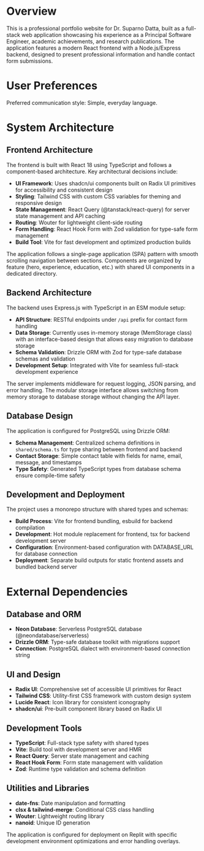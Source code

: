 # Overview

This is a professional portfolio website for Dr. Suparno Datta, built as a full-stack web application showcasing his experience as a Principal Software Engineer, academic achievements, and research publications. The application features a modern React frontend with a Node.js/Express backend, designed to present professional information and handle contact form submissions.

# User Preferences

Preferred communication style: Simple, everyday language.

# System Architecture

## Frontend Architecture
The frontend is built with React 18 using TypeScript and follows a component-based architecture. Key architectural decisions include:

- **UI Framework**: Uses shadcn/ui components built on Radix UI primitives for accessibility and consistent design
- **Styling**: Tailwind CSS with custom CSS variables for theming and responsive design
- **State Management**: React Query (@tanstack/react-query) for server state management and API caching
- **Routing**: Wouter for lightweight client-side routing
- **Form Handling**: React Hook Form with Zod validation for type-safe form management
- **Build Tool**: Vite for fast development and optimized production builds

The application follows a single-page application (SPA) pattern with smooth scrolling navigation between sections. Components are organized by feature (hero, experience, education, etc.) with shared UI components in a dedicated directory.

## Backend Architecture
The backend uses Express.js with TypeScript in an ESM module setup:

- **API Structure**: RESTful endpoints under `/api` prefix for contact form handling
- **Data Storage**: Currently uses in-memory storage (MemStorage class) with an interface-based design that allows easy migration to database storage
- **Schema Validation**: Drizzle ORM with Zod for type-safe database schemas and validation
- **Development Setup**: Integrated with Vite for seamless full-stack development experience

The server implements middleware for request logging, JSON parsing, and error handling. The modular storage interface allows switching from memory storage to database storage without changing the API layer.

## Database Design
The application is configured for PostgreSQL using Drizzle ORM:

- **Schema Management**: Centralized schema definitions in `shared/schema.ts` for type sharing between frontend and backend
- **Contact Storage**: Simple contact table with fields for name, email, message, and timestamps
- **Type Safety**: Generated TypeScript types from database schema ensure compile-time safety

## Development and Deployment
The project uses a monorepo structure with shared types and schemas:

- **Build Process**: Vite for frontend bundling, esbuild for backend compilation
- **Development**: Hot module replacement for frontend, tsx for backend development server
- **Configuration**: Environment-based configuration with DATABASE_URL for database connection
- **Deployment**: Separate build outputs for static frontend assets and bundled backend server

# External Dependencies

## Database and ORM
- **Neon Database**: Serverless PostgreSQL database (@neondatabase/serverless)
- **Drizzle ORM**: Type-safe database toolkit with migrations support
- **Connection**: PostgreSQL dialect with environment-based connection string

## UI and Design
- **Radix UI**: Comprehensive set of accessible UI primitives for React
- **Tailwind CSS**: Utility-first CSS framework with custom design system
- **Lucide React**: Icon library for consistent iconography
- **shadcn/ui**: Pre-built component library based on Radix UI

## Development Tools
- **TypeScript**: Full-stack type safety with shared types
- **Vite**: Build tool with development server and HMR
- **React Query**: Server state management and caching
- **React Hook Form**: Form state management with validation
- **Zod**: Runtime type validation and schema definition

## Utilities and Libraries
- **date-fns**: Date manipulation and formatting
- **clsx & tailwind-merge**: Conditional CSS class handling
- **Wouter**: Lightweight routing library
- **nanoid**: Unique ID generation

The application is configured for deployment on Replit with specific development environment optimizations and error handling overlays.